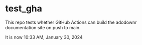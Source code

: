 # test_gha

This repo tests whether GitHub Actions can build the adodownr documentation site on push to main.

It is now 10:33 AM, January 30, 2024
